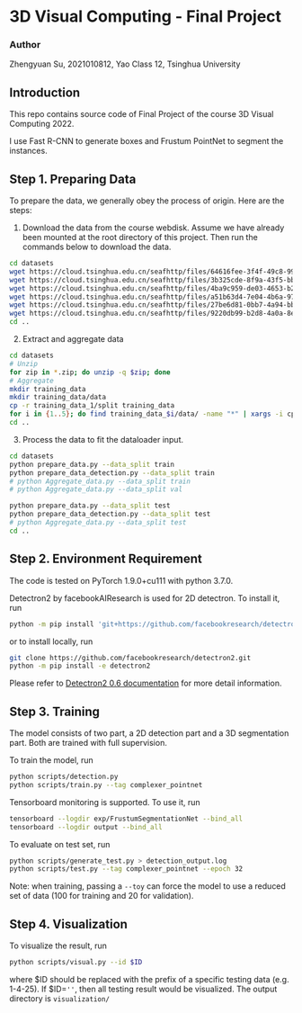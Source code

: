 # 3D Visual Computing - Final Project
### Author
Zhengyuan Su, 2021010812, Yao Class 12, Tsinghua University

## Introduction
This repo contains source code of Final Project of the course 3D Visual Computing 2022. 

I use Fast R-CNN to generate boxes and Frustum PointNet to segment the instances. 

## Step 1. Preparing Data
To prepare the data, we generally obey the process of origin. Here are the steps: 

1. Download the data from the course webdisk. Assume we have already been mounted at the root directory of this project. Then run the commands below to download the data. 

```bash
cd datasets
wget https://cloud.tsinghua.edu.cn/seafhttp/files/64616fee-3f4f-49c8-992d-d6d5e5e3e0da/testing_data.zip
wget https://cloud.tsinghua.edu.cn/seafhttp/files/3b325cde-8f9a-43f5-bbd2-1b0977b6ee93/training_data_1.zip
wget https://cloud.tsinghua.edu.cn/seafhttp/files/4ba9c959-de03-4653-b28d-6333a14da020/training_data_2.zip
wget https://cloud.tsinghua.edu.cn/seafhttp/files/a51b63d4-7e04-4b6a-97bd-086d4f9a1700/training_data_3.zip
wget https://cloud.tsinghua.edu.cn/seafhttp/files/27be6d81-0bb7-4a94-bbe7-695a368c46ed/training_data_4.zip
wget https://cloud.tsinghua.edu.cn/seafhttp/files/9220db99-b2d8-4a0a-8e7c-502bc1dc9d32/training_data_5.zip
cd ..
```

2. Extract and aggregate data 

```bash
cd datasets
# Unzip
for zip in *.zip; do unzip -q $zip; done 
# Aggregate
mkdir training_data
mkdir training_data/data
cp -r training_data_1/split training_data
for i in {1..5}; do find training_data_$i/data/ -name "*" | xargs -i cp -r {} training_data/data/; done
cd ..
```

3. Process the data to fit the dataloader input. 

```bash
cd datasets
python prepare_data.py --data_split train
python prepare_data_detection.py --data_split train
# python Aggregate_data.py --data_split train
# python Aggregate_data.py --data_split val

python prepare_data.py --data_split test
python prepare_data_detection.py --data_split test
# python Aggregate_data.py --data_split test
cd ..
```

## Step 2. Environment Requirement
The code is tested on PyTorch 1.9.0+cu111 with python 3.7.0. 

Detectron2 by facebookAIResearch is used for 2D detectron. To install it, run
```bash
python -m pip install 'git+https://github.com/facebookresearch/detectron2.git'
```
or to install locally, run
```bash
git clone https://github.com/facebookresearch/detectron2.git
python -m pip install -e detectron2
```
Please refer to [Detectron2 0.6 documentation](https://detectron2.readthedocs.io/en/latest/tutorials/install.html) for more detail information. 

## Step 3. Training
The model consists of two part, a 2D detection part and a 3D segmentation part. Both are trained with full supervision. 

To train the model, run
```bash
python scripts/detection.py
python scripts/train.py --tag complexer_pointnet
```

Tensorboard monitoring is supported. To use it, run 
```bash
tensorboard --logdir exp/FrustumSegmentationNet --bind_all
tensorboard --logdir output --bind_all
```

To evaluate on test set, run
```bash
python scripts/generate_test.py > detection_output.log
python scripts/test.py --tag complexer_pointnet --epoch 32
```
Note: when training, passing a ```--toy``` can force the model to use a reduced set of data (100 for training and 20 for validation). 


## Step 4. Visualization
To visualize the result, run 
```bash
python scripts/visual.py --id $ID
```
where $ID should be replaced with the prefix of a specific testing data (e.g. 1-4-25). If $ID=```''```, then all testing result would be visualized. 
The output directory is ```visualization/```